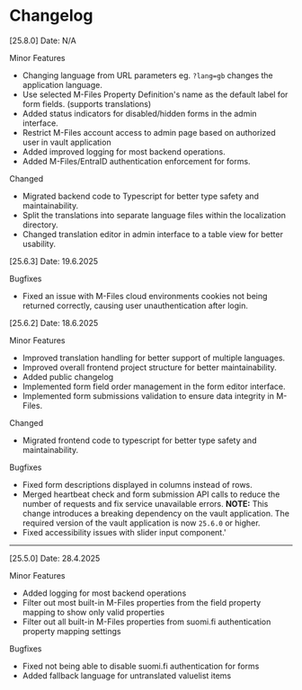# Changelog

[25.8.0]
Date: N/A

Minor Features
- Changing language from URL parameters eg. `?lang=gb` changes the application language.
- Use selected M-Files Property Definition's name as the default label for form fields. (supports translations)
- Added status indicators for disabled/hidden forms in the admin interface.
- Restrict M-Files account access to admin page based on authorized user in vault application
- Added improved logging for most backend operations.
- Added M-Files/EntraID authentication enforcement for forms.

Changed
- Migrated backend code to Typescript for better type safety and maintainability.
- Split the translations into separate language files within the localization directory.
- Changed translation editor in admin interface to a table view for better usability.

[25.6.3]
Date: 19.6.2025

Bugfixes
- Fixed an issue with M-Files cloud environments cookies not being returned correctly, causing user unauthentication after login.

[25.6.2]
Date: 18.6.2025

Minor Features
- Improved translation handling for better support of multiple languages.
- Improved overall frontend project structure for better maintainability.
- Added public changelog
- Implemented form field order management in the form editor interface.
- Implemented form submissions validation to ensure data integrity in M-Files.

Changed
- Migrated frontend code to typescript for better type safety and maintainability.

Bugfixes
- Fixed form descriptions displayed in columns instead of rows.
- Merged heartbeat check and form submission API calls to reduce the number of requests and fix service unavailable errors.
**NOTE:** This change introduces a breaking dependency on the vault application. The required version of the vault application is now `25.6.0` or higher.
- Fixed accessibility issues with slider input component.'

---

[25.5.0]
Date: 28.4.2025

Minor Features
- Added logging for most backend operations
- Filter out most built-in M-Files properties from the field property mapping to show only valid properties
- Filter out all built-in M-Files properties from suomi.fi authentication property mapping settings

Bugfixes
- Fixed not being able to disable suomi.fi authentication for forms
- Added fallback language for untranslated valuelist items